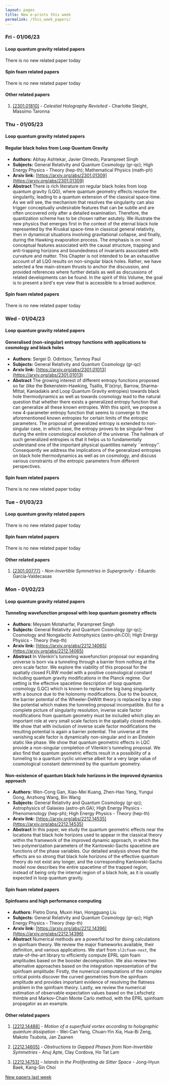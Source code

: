 ```yaml
---
layout: pages
title: New e-prints this week
permalink: /this_week_papers/
---
```




### Fri - 01/06/23

#### Loop quantum gravity related papers

There is no new related paper today 

#### Spin foam related papers

There is no new related paper today 



#### Other related papers

1. [[2301.01810]](https://arxiv.org/abs/2301.01810) - *Celestial Holography Revisited* - Charlotte Sleight, Massimo Taronna



### Thu - 01/05/23

#### Loop quantum gravity related papers

#### **Regular black holes from Loop Quantum Gravity**
 - **Authors:** Abhay Ashtekar, Javier Olmedo, Parampreet Singh
 - **Subjects:** General Relativity and Quantum Cosmology (gr-qc); High Energy Physics - Theory (hep-th); Mathematical Physics (math-ph)
 - **Arxiv link:** [https://arxiv.org/abs/2301.01309](https://arxiv.org/abs/2301.01309)
 - **Abstract**
 There is rich literature on regular black holes from loop quantum gravity (LQG), where quantum geometry effects resolve the singularity, leading to a quantum extension of the classical space-time. As we will see, the mechanism that resolves the singularity can also trigger conceptually undesirable features that can be subtle and are often uncovered only after a detailed examination. Therefore, the quantization scheme has to be chosen rather astutely. We illustrate the new physics that emerges first in the context of the eternal black hole represented by the Kruskal space-time in classical general relativity, then in dynamical situations involving gravitational collapse, and finally, during the Hawking evaporation process. The emphasis is on novel conceptual features associated with the causal structure, trapping and anti-trapping horizons and boundedness of invariants associated with curvature and matter. This Chapter is not intended to be an exhaustive account of all LQG results on non-singular black holes. Rather, we have selected a few main-stream thrusts to anchor the discussion, and provided references where further details as well as discussions of related developments can be found. In the spirit of this Volume, the goal is to present a bird's eye view that is accessible to a broad audience. 

#### Spin foam related papers

There is no new related paper today 

### Wed - 01/04/23

#### Loop quantum gravity related papers

#### **Generalised (non-singular) entropy functions with applications to  cosmology and black holes**
 - **Authors:** Sergei D. Odintsov, Tanmoy Paul
 - **Subjects:** General Relativity and Quantum Cosmology (gr-qc)
 - **Arxiv link:** [https://arxiv.org/abs/2301.01013](https://arxiv.org/abs/2301.01013)
 - **Abstract**
 The growing interest of different entropy functions proposed so far (like the Bekenstein-Hawking, Tsallis, R\'{e}nyi, Barrow, Sharma-Mittal, Kaniadakis and Loop Quantum Gravity entropies) towards black hole thermodynamics as well as towards cosmology lead to the natural question that whether there exists a generalized entropy function that can generalize all these known entropies. With this spirit, we propose a new 4-parameter entropy function that seems to converge to the aforementioned known entropies for certain limits of the entropic parameters. The proposal of generalized entropy is extended to non-singular case, in which case, the entropy proves to be singular-free during the entire cosmological evolution of the universe. The hallmark of such generalized entropies is that it helps us to fundamentally understand one of the important physical quantities namely ``entropy''. Consequently we address the implications of the generalized entropies on black hole thermodynamics as well as on cosmology, and discuss various constraints of the entropic parameters from different perspectives. 

#### Spin foam related papers

There is no new related paper today 

### Tue - 01/03/23

#### Loop quantum gravity related papers

There is no new related paper today 

#### Spin foam related papers

There is no new related paper today 



#### Other related papers

1. [[2301.00777]](https://arxiv.org/abs/2301.00777) - *Non-Invertible Symmetries in Supergravity* - Eduardo García-Valdecasas



### Mon - 01/02/23

#### Loop quantum gravity related papers

#### **Tunneling wavefunction proposal with loop quantum geometry effects**
 - **Authors:** Meysam Motaharfar, Parampreet Singh
 - **Subjects:** General Relativity and Quantum Cosmology (gr-qc); Cosmology and Nongalactic Astrophysics (astro-ph.CO); High Energy Physics - Theory (hep-th)
 - **Arxiv link:** [https://arxiv.org/abs/2212.14065](https://arxiv.org/abs/2212.14065)
 - **Abstract**
 In Vilenkin's tunneling wavefunction proposal our expanding universe is born via a tunneling through a barrier from nothing at the zero scale factor. We explore the viability of this proposal for the spatially closed FLRW model with a positive cosmological constant including quantum gravity modifications in the Planck regime. Our setting is the effective spacetime description of loop quantum cosmology (LQC) which is known to replace the big bang singularity with a bounce due to the holonomy modifications. Due to the bounce, the barrier potential of the Wheeler-DeWitt theory is replaced by a step like potential which makes the tunneling proposal incompatible. But for a complete picture of singularity resolution, inverse scale factor modifications from quantum geometry must be included which play an important role at very small scale factors in the spatially closed models. We show that with inclusion of inverse scale factor modifications the resulting potential is again a barrier potential. The universe at the vanishing scale factor is dynamically non-singular and in an Einstein static like phase. We show that quantum geometric effects in LQC provide a non-singular completion of Vilenkin's tunneling proposal. We also find that quantum geometric effects result in a possibility of a tunneling to a quantum cyclic universe albeit for a very large value of cosmological constant determined by the quantum geometry. 

#### **Non-existence of quantum black hole horizons in the improved dynamics  approach**
 - **Authors:** Wen-Cong Gan, Xiao-Mei Kuang, Zhen-Hao Yang, Yungui Gong, Anzhong Wang, Bin Wang
 - **Subjects:** General Relativity and Quantum Cosmology (gr-qc); Astrophysics of Galaxies (astro-ph.GA); High Energy Physics - Phenomenology (hep-ph); High Energy Physics - Theory (hep-th)
 - **Arxiv link:** [https://arxiv.org/abs/2212.14535](https://arxiv.org/abs/2212.14535)
 - **Abstract**
 In this paper, we study the quantum geometric effects near the locations that black hole horizons used to appear in the classical theory within the framework of the improved dynamic approach, in which the two polymerization parameters of the Kantowski-Sachs spacetime are functions of the phase variables. Our detailed analysis shows that the effects are so strong that black hole horizons of the effective quantum theory do not exist any longer, and the corresponding Kantowski-Sachs model now describes the entire spacetime of the trapped region, instead of being only the internal region of a black hole, as it is usually expected in loop quantum gravity. 

#### Spin foam related papers

#### **Spinfoams and high performance computing**
 - **Authors:** Pietro Dona, Muxin Han, Hongguang Liu
 - **Subjects:** General Relativity and Quantum Cosmology (gr-qc); High Energy Physics - Theory (hep-th)
 - **Arxiv link:** [https://arxiv.org/abs/2212.14396](https://arxiv.org/abs/2212.14396)
 - **Abstract**
 Numerical methods are a powerful tool for doing calculations in spinfoam theory. We review the major frameworks available, their definition, and various applications. We start from $\texttt{sl2cfoam-next}$, the state-of-the-art library to efficiently compute EPRL spin foam amplitudes based on the booster decomposition. We also review two alternative approaches based on the integration representation of the spinfoam amplitude: Firstly, the numerical computations of the complex critical points discover the curved geometries from the spinfoam amplitude and provides important evidence of resolving the flatness problem in the spinfoam theory. Lastly, we review the numerical estimation of observable expectation values based on the Lefschetz thimble and Markov-Chain Monte Carlo method, with the EPRL spinfoam propagator as an example. 



#### Other related papers

1. [[2212.14488]](https://arxiv.org/abs/2212.14488) - *Motion of a superfluid vortex according to holographic quantum  dissipation* - Wei-Can Yang, Chuan-Yin Xia, Hua-Bi Zeng, Makoto Tsubota, Jan Zaanen

1. [[2212.14605]](https://arxiv.org/abs/2212.14605) - *Obstructions to Gapped Phases from Non-Invertible Symmetries* - Anuj Apte, Clay Cordova, Ho Tat Lam

1. [[2212.14753]](https://arxiv.org/abs/2212.14753) - *Islands in the Proliferating de Sitter Space* - Jong-Hyun Baek, Kang-Sin Choi






[New papers last week]({{site.url}}/archived/weekly/pre-prints/2023/01/02/archived_weekly_papers.html)
